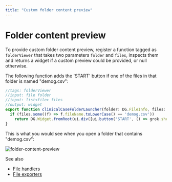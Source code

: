 ```yaml
---
title: "Custom folder content preview"
---
```


# Folder content preview

To provide custom folder content preview, register a function tagged as `folderViewer` that takes two
parameters `folder` and `files`, inspects them and returns a widget if a custom preview could be provided, or null
otherwise.

The following function adds the 'START' button if one of the files in that folder is named "demog.csv":

```js
//tags: folderViewer
//input: file folder
//input: list<file> files
//output: widget
export function clinicalCaseFolderLauncher(folder: DG.FileInfo, files: DG.FileInfo[]): DG.Widget | undefined {
  if (files.some((f) => f.fileName.toLowerCase() == 'demog.csv'))
    return DG.Widget.fromRoot(ui.div([ui.button('START', () => grok.shell.info('Foo'))]));
}
```

This is what you would see when you open a folder that contains "demog.csv":

![folder-content-preview](folder-content-preview.png)

See also

* [File handlers](file-handlers.md)
* [File exporters](file-exporters.md)
